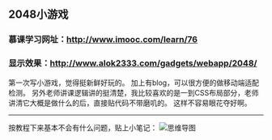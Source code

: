 
## 2048小游戏

### 慕课学习网址：http://www.imooc.com/learn/76

### 显示效果：http://www.alok2333.com/gadgets/webapp/2048/


第一次写小游戏，觉得挺新鲜好玩的。
加上有blog，可以很方便的做移动端适配检测。
另外老师讲课逻辑讲的挺清楚，我比较喜欢的是一到CSS布局部分，老师讲清它大概是做什么的后，直接贴代码不带磨叽的。
这样不容易眼花夺好啊。


---

按教程下来基本不会有什么问题，贴上小笔记：
![思维导图](http://7xn7zs.com1.z0.glb.clouddn.com/gadgets/2048.png)
 
